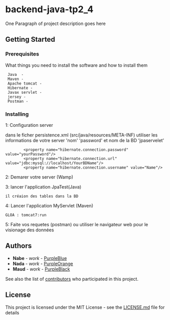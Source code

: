 # backend-java-tp2_4

One Paragraph of project description goes here

## Getting Started


### Prerequisites

What things you need to install the software and how to install them

```
 Java  -
 Maven -
 Apache tomcat -
 Hibernate -
 Javax servlet -
 jersey -  
 Postman -

```

### Installing

1: Configuration server 


 dans le ficher persistence.xml (src/java/resources/META-INF) 
utiliser les informations de votre server 'nom' 'password' et nom de la BD  'jpaservelet'

            <property name="hibernate.connection.password" value="yourPassword"/>
            <property name="hibernate.connection.url" value="jdbc:mysql://localhost/YourBDName"/>
            <property name="hibernate.connection.username" value="Name"/>

2: Demarer votre server (Wamp)

3: lancer l'application JpaTest(Java)
```
il créaion des tables dans la BD
```

4: Lancer l'application MyServlet (Maven)
```
GLOA : tomcat7:run
```
5: Faite vos requetes (postman) ou utiliser le navigateur web pour le visionage des données



## Authors

* **Nabe** - *work* - [PurpleBlue](https://github.com/diarranabe)
* **Nada** - *work* - [PurpleOrange](https://github.com/nadaez)
* **Maud** - *work* - [PurpleBlack](https://github.com/maudmcok)

See also the list of [contributors](https://github.com/diarranabe/backend-java-tp2_4/contributors) who participated in this project.

## License

This project is licensed under the MIT License - see the [LICENSE.md](LICENSE.md) file for details
